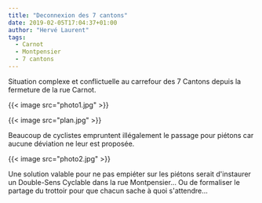 ```yaml
---
title: "Deconnexion des 7 cantons"
date: 2019-02-05T17:04:37+01:00
author: "Hervé Laurent"
tags:
  - Carnot
  - Montpensier
  - 7 cantons
---
```


Situation complexe et conflictuelle au carrefour des 7 Cantons depuis la 
fermeture de la rue Carnot.

{{< image src="photo1.jpg" >}}

{{< image src="plan.jpg" >}}

Beaucoup de cyclistes empruntent illégalement le passage pour piétons car 
aucune déviation ne leur est proposée.

{{< image src="photo2.jpg" >}}

Une solution valable pour ne pas empiéter sur les piétons serait d'instaurer un
 Double-Sens Cyclable dans la rue Montpensier... Ou de formaliser le partage du
 trottoir pour que chacun sache à quoi s'attendre...


